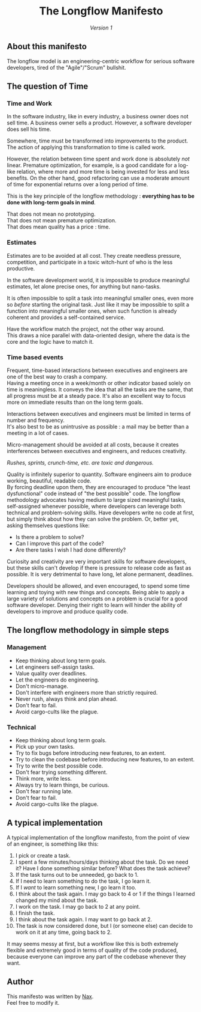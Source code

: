 <div align="center">
    <h1>The Longflow Manifesto</h1>
    <em>Version 1</em>
</div>

## About this manifesto

The longflow model is an engineering-centric workflow for serious software developers, tired of the "Agile"/"Scrum" bullshit.

## The question of Time

### Time and Work

In the software industry, like in every industry, a business owner does not sell time. A business owner sells a product.
However, a software developer does sell his time.

Somewhere, time must be transformed into improvements to the product.
The action of applying this transformation to time is called work.

However, the relation between time spent and work done is absolutely *not* linear.
Premature optimization, for example, is a good candidate for a log-like relation, where more and more time is being invested for less and less benefits.
On the other hand, good refactoring can use a moderate amount of time for exponential returns over a long period of time.

This is the key principle of the longflow methodology : **everything has to be done with long-term goals in mind**.

That does not mean no prototyping.  
That does not mean premature optimization.  
That does mean quality has a price : time.

### Estimates

Estimates are to be avoided at all cost.
They create needless pressure, competition, and participate in a toxic witch-hunt of who is the less productive.

In the software development world, it is impossible to produce meaningful estimates, let alone precise ones, for anything but nano-tasks.

It is often impossible to split a task into meaningful smaller ones, even more so *before* starting the original task.
Just like it may be impossible to split a function into meaningful smaller ones, when such function is already coherent and provides a self-contained service.

Have the workflow match the project, not the other way around.  
This draws a nice parallel with data-oriented design, where the data is the core and the logic have to match it.  

### Time based events

Frequent, time-based interactions between executives and engineers are one of the best way to crash a company.  
Having a meeting once in a week/month or other indicator based solely on time is meaningless. It conveys the idea that all the tasks are the same, that all progress must be at a steady pace.
It's also an excellent way to focus more on immediate results than on the long term goals.

Interactions between executives and engineers must be limited in terms of number and frequency.  
It's also best to be as unintrusive as possible : a mail may be better than a meeting in a lot of cases.

Micro-management should be avoided at all costs, because it creates interferences between executives and engineers, and reduces creativity.

*Rushes, sprints, crunch-time, etc. are toxic and dangerous.*

Quality is infinitely superior to quantity. Software engineers aim to produce working, beautiful, readable code.  
By forcing deadline upon them, they are encouraged to produce "the least dysfunctional" code instead of "the best possible" code.
The longflow methodology advocates having medium to large sized meaningful tasks, self-assigned whenever possible, where developers can leverage both technical and problem-solving skills.
Have developers write no code at first, but simply think about how they can solve the problem. Or, better yet, asking themselves questions like:

 * Is there a problem to solve?
 * Can I improve this part of the code?
 * Are there tasks I wish I had done differently?

Curiosity and creativity are very important skills for software developers, but these skills can't develop if there is pressure to release code as fast as possible.
It is very detrimental to have long, let alone permanent, deadlines.

Developers should be allowed, and even encouraged, to spend some time learning and toying with new things and concepts.
Being able to apply a large variety of solutions and concepts on a problem is crucial for a good software developer.
Denying their right to learn will hinder the ability of developers to improve and produce quality code.

## The longflow methodology in simple steps

### Management

 * Keep thinking about long term goals.
 * Let engineers self-assign tasks.
 * Value quality over deadlines.
 * Let the engineers do engineering.
 * Don't micro-manage.
 * Don't interfere with engineers more than strictly required.
 * Never rush, always think and plan ahead.
 * Don't fear to fail.
 * Avoid cargo-cults like the plague.

### Technical

 * Keep thinking about long term goals.
 * Pick up your own tasks.
 * Try to fix bugs before introducing new features, to an extent.
 * Try to clean the codebase before introducing new features, to an extent.
 * Try to write the best possible code.
 * Don't fear trying something different.
 * Think more, write less.
 * Always try to learn things, be curious.
 * Don't fear running late.
 * Don't fear to fail.
 * Avoid cargo-cults like the plague.

## A typical implementation

A typical implementation of the longflow manifesto, from the point of view of an engineer, is something like this:

 1. I pick or create a task.  
 2. I spent a few minutes/hours/days thinking about the task. Do we need it? Have I done something similar before? What does the task achieve?  
 3. If the task turns out to be unneeded, go back to 1.  
 4. If I need to learn something to do the task, I go learn it.  
 5. If I *want* to learn something new, I go learn it too.  
 6. I think about the task again. I may go back to 4 or 1 if the things I learned changed my mind about the task.  
 7. I work on the task. I may go back to 2 at any point.  
 8. I finish the task.  
 9. I think about the task again. I may want to go back at 2.  
 10. The task is now considered done, but I (or someone else) can decide to work on it at any time, going back to 2.  

It may seems messy at first, but a workflow like this is both extremely flexible and extremely good in terms of quality of the code produced, because everyone can improve any part of the codebase whenever they want.

## Author

This manifesto was written by [Nax](https://github.com/Nax).  
Feel free to modify it.

